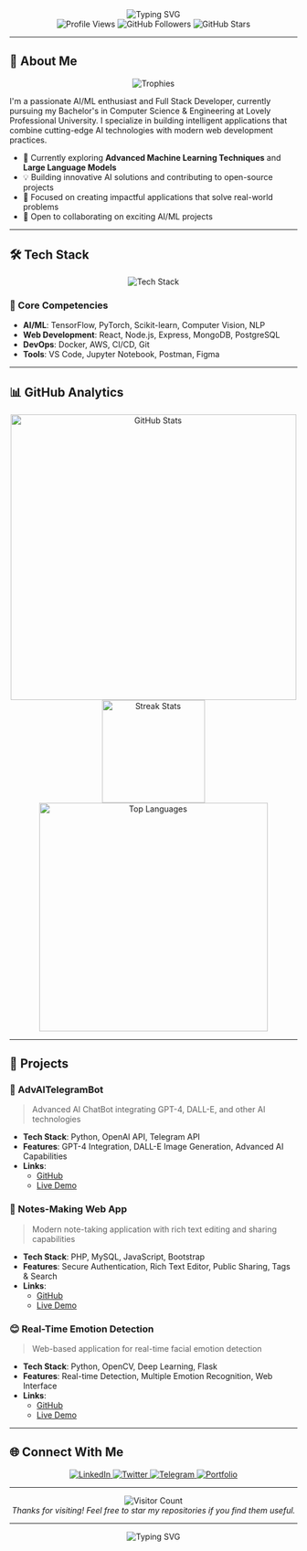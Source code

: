 <div align="center">
  <img src="https://readme-typing-svg.herokuapp.com?font=Fira+Code&weight=600&size=32&pause=1000&color=4F46E5&center=true&vCenter=true&width=600&height=100&lines=Chandan+Singh;AI/ML+Enthusiast;Full+Stack+Developer;Open+Source+Contributor" alt="Typing SVG">
</div>

<div align="center">
  <img src="https://komarev.com/ghpvc/?username=TechyCSR&label=Profile%20Views&color=4F46E5&style=flat-square" alt="Profile Views" />
  <img src="https://img.shields.io/github/followers/TechyCSR?label=Followers&style=social" alt="GitHub Followers" />
  <img src="https://img.shields.io/github/stars/TechyCSR?label=Stars&style=social" alt="GitHub Stars" />
</div>

---

## 🚀 About Me

<div align="center">
  <img src="https://github-profile-trophy.vercel.app/?username=TechyCSR&theme=radical&no-frame=true&no-bg=true&margin-w=4&row=1" alt="Trophies" />
</div>

I'm a passionate AI/ML enthusiast and Full Stack Developer, currently pursuing my Bachelor's in Computer Science & Engineering at Lovely Professional University. I specialize in building intelligent applications that combine cutting-edge AI technologies with modern web development practices.

- 🌱 Currently exploring **Advanced Machine Learning Techniques** and **Large Language Models**
- 💡 Building innovative AI solutions and contributing to open-source projects
- 🎯 Focused on creating impactful applications that solve real-world problems
- 🤝 Open to collaborating on exciting AI/ML projects

---

## 🛠️ Tech Stack

<div align="center">
  <img src="https://skillicons.dev/icons?i=python,javascript,react,nodejs,html,css,git,docker,linux,aws&perline=5" alt="Tech Stack" />
</div>

### 🎯 Core Competencies
- **AI/ML**: TensorFlow, PyTorch, Scikit-learn, Computer Vision, NLP
- **Web Development**: React, Node.js, Express, MongoDB, PostgreSQL
- **DevOps**: Docker, AWS, CI/CD, Git
- **Tools**: VS Code, Jupyter Notebook, Postman, Figma

---

## 📊 GitHub Analytics

<div align="center">
  <img src="https://github-readme-stats.vercel.app/api?username=TechyCSR&show_icons=true&theme=radical&include_all_commits=true&hide_border=true&count_private=true&custom_title=GitHub+Stats" alt="GitHub Stats" width="500" />
  <img height="180" src="https://github-readme-streak-stats.herokuapp.com/?user=TechyCSR&theme=radical&hide_border=true" alt="Streak Stats" />
</div>

<div align="center">
  <img src="https://github-readme-stats.vercel.app/api/top-langs/?username=TechyCSR&layout=compact&theme=radical&hide_border=true&langs_count=8&hide=jupyter%20notebook" alt="Top Languages" width="400" />
</div>

---

## 🚀 Projects

### 🤖 AdvAITelegramBot
> Advanced AI ChatBot integrating GPT-4, DALL-E, and other AI technologies
- **Tech Stack**: Python, OpenAI API, Telegram API
- **Features**: GPT-4 Integration, DALL-E Image Generation, Advanced AI Capabilities
- **Links**: 
  - [GitHub](https://github.com/TechyCSR/AdvAITelegramBot)
  - [Live Demo](https://t.me/AdvAITelegramBot)

### 📝 Notes-Making Web App
> Modern note-taking application with rich text editing and sharing capabilities
- **Tech Stack**: PHP, MySQL, JavaScript, Bootstrap
- **Features**: Secure Authentication, Rich Text Editor, Public Sharing, Tags & Search
- **Links**: 
  - [GitHub](https://github.com/TechyCSR/Notes-Making-Web-App)
  - [Live Demo](https://notes.synergize.co/?i=1)

### 😊 Real-Time Emotion Detection
> Web-based application for real-time facial emotion detection
- **Tech Stack**: Python, OpenCV, Deep Learning, Flask
- **Features**: Real-time Detection, Multiple Emotion Recognition, Web Interface
- **Links**: 
  - [GitHub](https://github.com/TechyCSR/Real-Time-Emotion-Detection)
  - [Live Demo](https://emotion-detection.techycsr.me)

---

## 🌐 Connect With Me

<div align="center">
  <a href="https://www.linkedin.com/in/techycsr">
    <img src="https://img.shields.io/badge/LinkedIn-0077B5?style=for-the-badge&logo=linkedin&logoColor=white" alt="LinkedIn" />
  </a>
  <a href="https://twitter.com/techycsr">
    <img src="https://img.shields.io/badge/Twitter-1DA1F2?style=for-the-badge&logo=twitter&logoColor=white" alt="Twitter" />
  </a>
  <a href="https://t.me/techycsr">
    <img src="https://img.shields.io/badge/Telegram-2CA5E0?style=for-the-badge&logo=telegram&logoColor=white" alt="Telegram" />
  </a>
  <a href="https://techycsr.me">
    <img src="https://img.shields.io/badge/Portfolio-4F46E5?style=for-the-badge&logo=About.me&logoColor=white" alt="Portfolio" />
  </a>
</div>

---

<div align="center">
  <img src="https://profile-counter.glitch.me/{TechyCSR}/count.svg" alt="Visitor Count" />
  <br>
  <em>Thanks for visiting! Feel free to star my repositories if you find them useful.</em>
</div>

---

<div align="center">
  <img src="https://readme-typing-svg.herokuapp.com?font=Fira+Code&weight=600&size=24&pause=1000&color=4F46E5&center=true&vCenter=true&width=600&height=50&lines=Let's+Connect+and+Build+Something+Amazing!" alt="Typing SVG">
</div>

